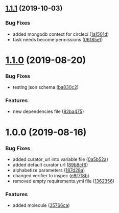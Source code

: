 ## [1.1.1](https://github.com/mongodb-ansible-roles/ansible-role-curator/compare/v1.1.0...v1.1.1) (2019-10-03)


### Bug Fixes

* added mongodb context for circleci ([1a1501d](https://github.com/mongodb-ansible-roles/ansible-role-curator/commit/1a1501d))
* task needs become permissions ([06185e1](https://github.com/mongodb-ansible-roles/ansible-role-curator/commit/06185e1))

# [1.1.0](https://github.com/mongodb-ansible-roles/ansible-role-curator/compare/v1.0.0...v1.1.0) (2019-08-20)


### Bug Fixes

* testing json schema ([ba830c2](https://github.com/mongodb-ansible-roles/ansible-role-curator/commit/ba830c2))


### Features

* new dependencies file ([82ba475](https://github.com/mongodb-ansible-roles/ansible-role-curator/commit/82ba475))

# 1.0.0 (2019-08-16)


### Bug Fixes

* added curator_url into variable file ([0a5b52a](https://github.com/mongodb-ansible-roles/ansible-role-curator/commit/0a5b52a))
* added default curator url ([89b8cf6](https://github.com/mongodb-ansible-roles/ansible-role-curator/commit/89b8cf6))
* alphabetize parameters ([187d28a](https://github.com/mongodb-ansible-roles/ansible-role-curator/commit/187d28a))
* changed verifier to inspec ([e8f7f8b](https://github.com/mongodb-ansible-roles/ansible-role-curator/commit/e8f7f8b))
* removed empty requirements.yml file ([1362356](https://github.com/mongodb-ansible-roles/ansible-role-curator/commit/1362356))


### Features

* added molecule ([35766ca](https://github.com/mongodb-ansible-roles/ansible-role-curator/commit/35766ca))
